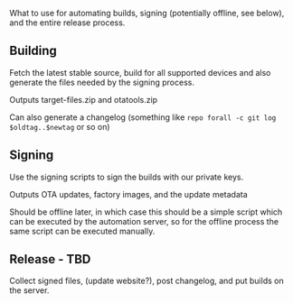 What to use for automating builds, signing (potentially offline, see below), and the entire release process.

## Building
Fetch the latest stable source, build for all supported devices and also generate the files needed by the signing process.

Outputs target-files.zip and otatools.zip

Can also generate a changelog (something like `repo forall -c git log $oldtag..$newtag` or so on)

## Signing
Use the signing scripts to sign the builds with our private keys.

Outputs OTA updates, factory images, and the update metadata

Should be offline later, in which case this should be a simple script which can be executed by the automation server, so for the offline process the same script can be executed manually.

## Release - TBD
Collect signed files, (update website?), post changelog, and put builds on the server.